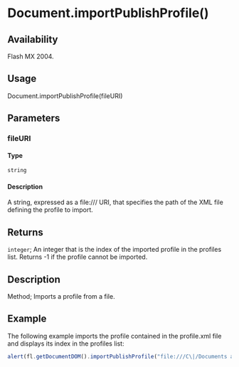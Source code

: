 # Document.importPublishProfile()

## Availability

Flash MX 2004.

## Usage

Document.importPublishProfile(fileURI)

## Parameters

### **fileURI**

#### Type

```typescript
string
```

#### Description

A string, expressed as a file:/// URI, that specifies the path of the XML file defining the profile to import.

## Returns

`integer`; An integer that is the index of the imported profile in the profiles list. Returns -1 if the profile cannot be imported.

## Description

Method; Imports a profile from a file.

## Example

The following example imports the profile contained in the profile.xml file and displays its index in the profiles list:

```javascript
alert(fl.getDocumentDOM().importPublishProfile("file:///C\|/Documents and Settings/janeUser/Desktop/profile.xml"));
```
